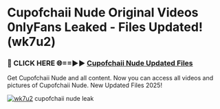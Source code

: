 # Cupofchaii Nude Original Videos 0nlyFans Leaked - Files Updated! (wk7u2)

<h3>🔴 CLICK HERE 🌐==►► <a href="https://tinyurl.com/5h6xmrr3" rel="nofollow">Cupofchaii Nude Updated Files</a></h3>

Get Cupofchaii Nude and all content. Now you can access all videos and pictures of Cupofchaii Nude. New Updated Files 2025!

[![wk7u2](https://i.imgur.com/KVD873Z.gif)](https://tinyurl.com/5h6xmrr3)
cupofchaii nude leak